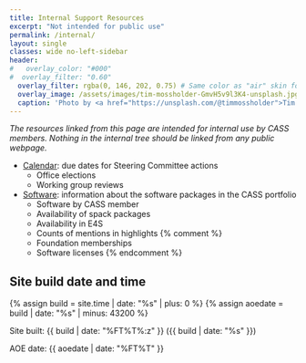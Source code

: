 ```yaml
---
title: Internal Support Resources
excerpt: "Not intended for public use"
permalink: /internal/
layout: single
classes: wide no-left-sidebar
header:
#   overlay_color: "#000"
#  overlay_filter: "0.60"
  overlay_filter: rgba(0, 146, 202, 0.75) # Same color as "air" skin footer
  overlay_image: /assets/images/tim-mossholder-GmvH5v9l3K4-unsplash.jpg
  caption: 'Photo by <a href="https://unsplash.com/@timmossholder">Tim Mossholder</a> on <a href="https://unsplash.com/photos/cogs-and-gears-GmvH5v9l3K4">Unsplash</a>'   
---
```


*The resources linked from this page are intended for internal use by CASS members. Nothing in the internal tree should be linked from any public webpage.*

- [Calendar](calendar): due dates for Steering Committee actions
  - Office elections
  - Working group reviews
- [Software](software): information about the software packages in the CASS portfolio
  - Software by CASS member
  - Availability of spack packages
  - Availability in E4S
  - Counts of mentions in highlights
{% comment %}
  - Foundation memberships
  - Software licenses
{% endcomment %}

## Site build date and time

{% assign build = site.time | date: "%s" | plus: 0 %}
{% assign aoedate = build | date: "%s" | minus: 43200 %}

Site built: {{ build | date: "%FT%T%:z" }} ({{ build | date: "%s" }})

AOE date: {{ aoedate | date: "%FT%T" }}
